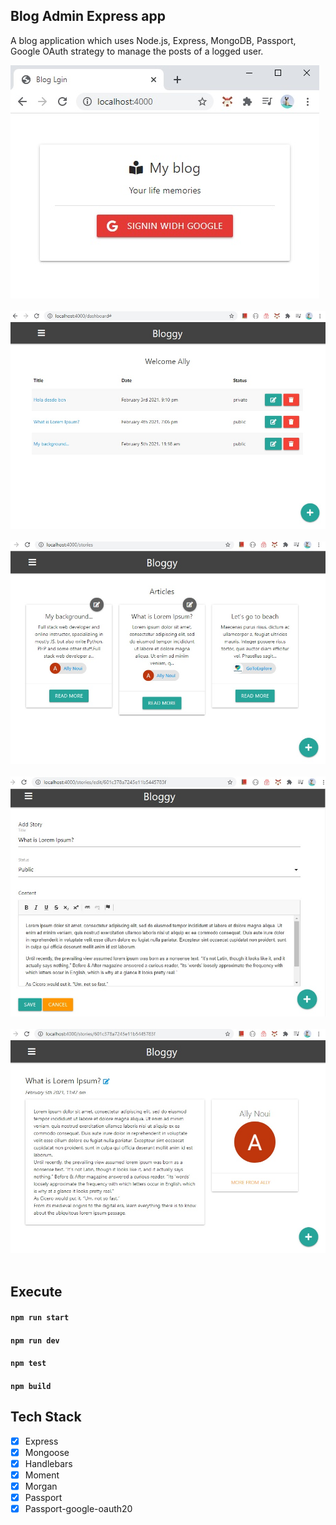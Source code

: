 ## Blog Admin Express app

A blog application which uses Node.js, Express, MongoDB, Passport, Google OAuth strategy to manage the posts of a logged user.

<kbd><img src="https://github.com/girls-incode/blog-express-mongo-oauth/blob/master/blog-express-mongo-oauth-login.jpg" alt="" /></kbd>
<br/><br/>
<kbd><img src="https://github.com/girls-incode/blog-express-mongo-oauth/blob/master/blog-express-mongo-admin-dashboard.jpg" alt="" /></kbd>
<br/><br/>
<kbd><img src="https://github.com/girls-incode/blog-express-mongo-oauth/blob/master/blog-express-mongo-admin-articles.jpg" alt="" /></kbd>
<br/><br/>
<kbd><img src="https://github.com/girls-incode/blog-express-mongo-oauth/blob/master/blog-express-mongo-admin-edit-article.jpg" alt="" /></kbd>
<br/><br/>
<kbd><img src="https://github.com/girls-incode/blog-express-mongo-oauth/blob/master/blog-express-mongo-admin-article.jpg" alt="" /></kbd>
<br/><br/>

## Execute

#### `npm run start`
#### `npm run dev`
#### `npm test`
#### `npm build`

## Tech Stack
- [x] Express
- [x] Mongoose
- [x] Handlebars
- [x] Moment
- [x] Morgan
- [x] Passport
- [x] Passport-google-oauth20
